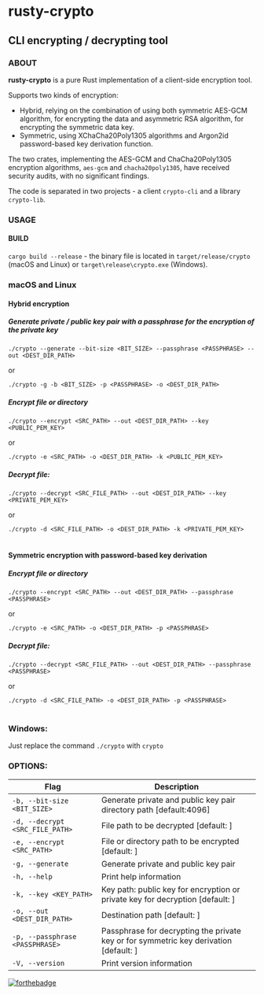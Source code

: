 # rusty-crypto

## CLI encrypting / decrypting tool

### ABOUT

**rusty-crypto** is a pure Rust implementation of a client-side encryption tool.

Supports two kinds of encryption:

- Hybrid, relying on the combination of using both symmetric AES-GCM algorithm, for encrypting the data
  and asymmetric RSA algorithm, for encrypting the symmetric data key.
- Symmetric, using XChaCha20Poly1305 algorithms and Argon2id password-based key derivation function.

The two crates, implementing the AES-GCM and ChaCha20Poly1305 encryption algorithms,
`aes-gcm` and `chacha20poly1305`, have received security audits, with no significant findings.

The code is separated in two projects - a client `crypto-cli` and a library `crypto-lib`.

### USAGE

#### BUILD

`cargo build --release` - the binary file is located in `target/release/crypto` (macOS and Linux) or `target\release\crypto.exe` (Windows).

### macOS and Linux

#### Hybrid encryption

##### Generate private / public key pair with a passphrase for the encryption of the private key

`./crypto --generate --bit-size <BIT_SIZE> --passphrase <PASSPHRASE> --out <DEST_DIR_PATH>`

or

`./crypto -g -b <BIT_SIZE> -p <PASSPHRASE> -o <DEST_DIR_PATH>`

##### Encrypt file or directory

`./crypto --encrypt <SRC_PATH> --out <DEST_DIR_PATH> --key <PUBLIC_PEM_KEY>`

or

`./crypto -e <SRC_PATH> -o <DEST_DIR_PATH> -k <PUBLIC_PEM_KEY>`

##### Decrypt file:

`./crypto --decrypt <SRC_FILE_PATH> --out <DEST_DIR_PATH> --key <PRIVATE_PEM_KEY>`

or

`./crypto -d <SRC_FILE_PATH> -o <DEST_DIR_PATH> -k <PRIVATE_PEM_KEY>`
<br/><br/>

#### Symmetric encryption with password-based key derivation

##### Encrypt file or directory

`./crypto --encrypt <SRC_PATH> --out <DEST_DIR_PATH> --passphrase <PASSPHRASE>`

or

`./crypto -e <SRC_PATH> -o <DEST_DIR_PATH> -p <PASSPHRASE>`

##### Decrypt file:

`./crypto --decrypt <SRC_FILE_PATH> --out <DEST_DIR_PATH> --passphrase <PASSPHRASE>`

or

`./crypto -d <SRC_FILE_PATH> -o <DEST_DIR_PATH> -p <PASSPHRASE>`
<br/><br/>

### Windows:

Just replace the command `./crypto` with `crypto`

### OPTIONS:

| Flag                            | Description                                                                           |
|---------------------------------|---------------------------------------------------------------------------------------|
| `-b, --bit-size <BIT_SIZE>`     | Generate private and public key pair directory path [default:4096]                    |
| `-d, --decrypt <SRC_FILE_PATH>` | File path to be decrypted [default: ]                                                 |
| `-e, --encrypt <SRC_PATH>`      | File or directory path to be encrypted [default: ]                                    |
| `-g, --generate`                | Generate private and public key pair                                                  |
| `-h, --help`                    | Print help information                                                                |
| `-k, --key <KEY_PATH>`          | Key path: public key for encryption or private key for decryption [default: ]         |
| `-o, --out <DEST_DIR_PATH>`     | Destination path [default: ]                                                          |
| `-p, --passphrase <PASSPHRASE>` | Passphrase for decrypting the private key or for symmetric key derivation [default: ] |
| `-V, --version`                 | Print version information                                                             |

[![forthebadge](https://forthebadge.com/images/badges/made-with-rust.svg)](https://forthebadge.com)
